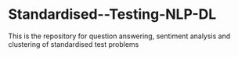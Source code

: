 # Standardised--Testing-NLP-DL
This is the repository for question answering, sentiment analysis and clustering of standardised test problems
